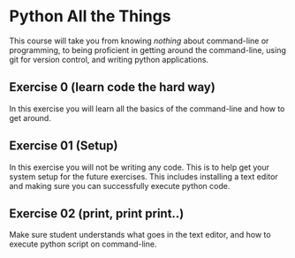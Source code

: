 # Python All the Things

This course will take you from knowing *nothing* about command-line or programming, to being proficient in getting around the command-line, using git for version control, and writing python applications. 

## Exercise 0 (learn code the hard way)
In this exercise you will learn all the basics of the command-line and how to get around.  

## Exercise 01 (Setup)
In this exercise you will not be writing any code.  This is to help get your system setup for the future exercises. This includes installing a text editor and making sure you can successfully execute python code. 

## Exercise 02 (print, print print..)
Make sure student understands what goes in the text editor, and how to execute python script on command-line.